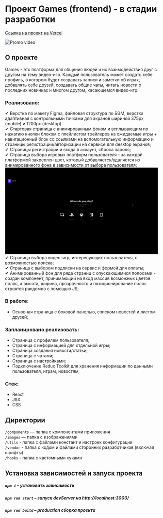 # Проект Games (frontend) - в стадии разработки

[Ссылка на проект на Vercel](https://games-olive.vercel.app/)  

![Promo video](./public/promo/main-promo.gif)  

## О проекте
Games - это платформа для общения людей и их взаимодействия друг с другом на тему видео-игр. Каждый пользователь может создать себе профиль, в котором будет создавать записи и заметки об играх, добавлять себе друзей, создавать общие чаты, читать новости о последних новинках и многом другом, касающемся видео-игр.  

### Реализовано:  
✔ Верстка по макету Figma, файловая структура по БЭМ, верстка адаптивная с контрольными точками для экранов шириной 375px (mobile) и 1200px (desktop).  
✔ Стартовая страница с анимированным фоном и всплывающим по нажатию кнопки блоком с плейлистом трейлеров на ожидаемые игры + навигационный блок со ссылками на вспомогательную информацию и страницы регистрации/авторизации на сервисе для desktop экранов;  
✔ Страницы регистрации и входа в аккаунт, сброса пароля;  
✔ Страница выбора игровых платформ пользователя - за каждой платформой закреплен цвет, который добавляется/удаляется из анимированного фона в зависимости от выбора пользователя;  
![Promo video](./public/promo/platform-choice-promo.gif)  
✔ Страница выбора видео-игр, интересующих пользователя, с возможностью поиска;  
✔ Страница с выбором подписки на сервис и формой для оплаты;  
✔ Анимированный фон для ряда страниц с опускающимися полосами - создан компонент, принимающий на вход массив возможных цветов полос, а высота, ширина, прозрачность и позиционирование полос строятся рандомно с помощью JS; 

### В работе:  
* Основная страница с боковой панелью, списком новостей и листом друзей;  

### Запланировано реализовать:  
* Страница с профилем пользователя;  
* Страница с информацией для отдельной игры;  
* Страница создания новости/статьи;  
* Страница с чатами;  
* Страница с настройками;  
* Подключение Redux Toolkit для хранения информации по данными пользователя, играм, новостям;


### Стек:

* React
* JSX
* CSS

## Директории

`/components` — папка с компонентами приложения  
`/images` — папка с изображениями  
`/utils` - папка с файлами констант и настроек конфигурации  
`/vendor` - папка с кодом и файлами сторонних разработчиков (включая шрифты)   
`/hooks` - папка с кастомными хуками  

## Установка зависимостей и запуск проекта

##### `npm i` – установить зависимости

##### `npm run start` – запуск devServer на http://localhost:3000/

##### `npm run build` – production сборка проекта

